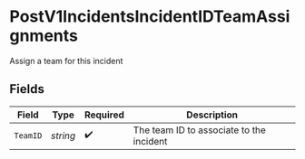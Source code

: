 # PostV1IncidentsIncidentIDTeamAssignments

Assign a team for this incident


## Fields

| Field                                    | Type                                     | Required                                 | Description                              |
| ---------------------------------------- | ---------------------------------------- | ---------------------------------------- | ---------------------------------------- |
| `TeamID`                                 | *string*                                 | :heavy_check_mark:                       | The team ID to associate to the incident |